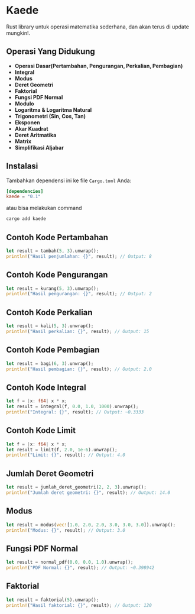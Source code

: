 # Kaede
Rust library untuk operasi matematika sederhana, dan akan terus di update mungkin!.

## Operasi Yang Didukung
- **Operasi Dasar(Pertambahan, Pengurangan, Perkalian, Pembagian)**
- **Integral**
- **Modus**
- **Deret Geometri**
- **Faktorial**
- **Fungsi PDF Normal**
- **Modulo**
- **Logaritma & Logaritma Natural**
- **Trigonometri (Sin, Cos, Tan)**
- **Eksponen**
- **Akar Kuadrat**
- **Deret Aritmatika**
- **Matrix**
- **Simplifikasi Aljabar**


## Instalasi
Tambahkan dependensi ini ke file `Cargo.toml` Anda:

```toml
[dependencies]
kaede = "0.1"
```
atau bisa melakukan command
```sh
cargo add kaede
```
## Contoh Kode Pertambahan
```rust
let result = tambah(5, 3).unwrap();
println!("Hasil penjumlahan: {}", result); // Output: 8
```
## Contoh Kode Pengurangan
```rust
let result = kurang(5, 3).unwrap();
println!("Hasil pengurangan: {}", result); // Output: 2
```
## Contoh Kode Perkalian
```rust
let result = kali(5, 3).unwrap();
println!("Hasil perkalian: {}", result); // Output: 15
```
## Contoh Kode Pembagian
```rust
let result = bagi(6, 3).unwrap();
println!("Hasil pembagian: {}", result); // Output: 2.0
```
## Contoh Kode Integral
```rust
let f = |x: f64| x * x;
let result = integral(f, 0.0, 1.0, 1000).unwrap();
println!("Integral: {}", result); // Output: ~0.3333
```
## Contoh Kode Limit
```rust
let f = |x: f64| x * x;
let result = limit(f, 2.0, 1e-6).unwrap();
println!("Limit: {}", result); // Output: 4.0
```
## Jumlah Deret Geometri
```rust
let result = jumlah_deret_geometri(2, 2, 3).unwrap();
println!("Jumlah deret geometri: {}", result); // Output: 14.0
```
## Modus
```rust
let result = modus(vec![1.0, 2.0, 2.0, 3.0, 3.0, 3.0]).unwrap();
println!("Modus: {}", result); // Output: 3.0
```
## Fungsi PDF Normal
```rust
let result = normal_pdf(0.0, 0.0, 1.0).unwrap();
println!("PDF Normal: {}", result); // Output: ~0.398942
```
## Faktorial
```rust
let result = faktorial(5).unwrap();
println!("Hasil faktorial: {}", result); // Output: 120
```